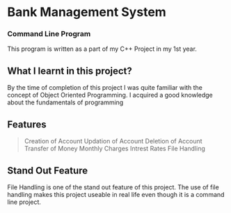 # Bank Management System
### Command Line Program

This program is written as a part of my C++ Project in my 1st year.

## What I learnt in this project?

By the time of completion of this project I was quite familiar with the concept of Object Oriented Programming. I acquired a good knowledge about the fundamentals of programming

## Features

> Creation of Account
> Updation of Account
> Deletion of Account
> Transfer of Money
> Monthly Charges
> Intrest Rates
> File Handling
 

## Stand Out Feature

File Handling is one of the stand out feature of this project. The use of file handling makes this project useable in real life even though it is a command line project.
